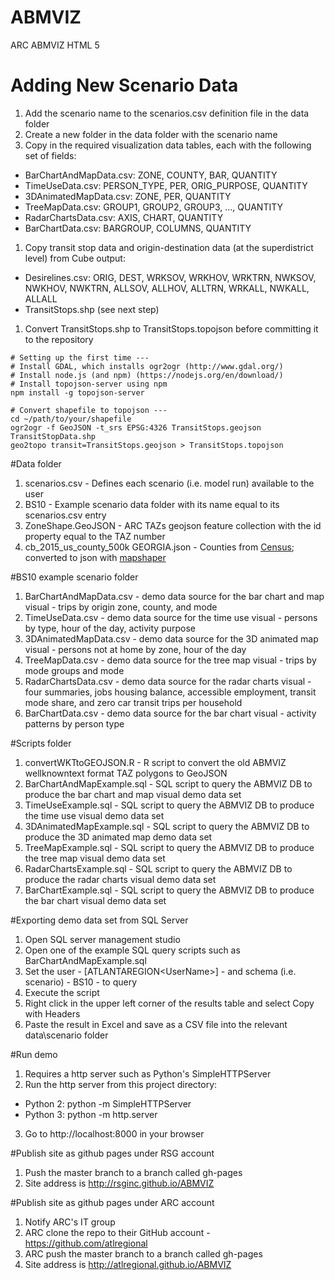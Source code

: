 # ABMVIZ
ARC ABMVIZ HTML 5

# Adding New Scenario Data
1. Add the scenario name to the scenarios.csv definition file in the data folder
1. Create a new folder in the data folder with the scenario name
1. Copy in the required visualization data tables, each with the following set of fields:
  - BarChartAndMapData.csv: ZONE, COUNTY, BAR, QUANTITY  
  - TimeUseData.csv: PERSON_TYPE, PER, ORIG_PURPOSE, QUANTITY
  - 3DAnimatedMapData.csv: ZONE, PER, QUANTITY
  - TreeMapData.csv: GROUP1, GROUP2, GROUP3, ..., QUANTITY
  - RadarChartsData.csv: AXIS, CHART, QUANTITY
  - BarChartData.csv: BARGROUP, COLUMNS, QUANTITY
1. Copy transit stop data and origin-destination data (at the superdistrict level) from Cube output:
  - Desirelines.csv: ORIG, DEST, WRKSOV, WRKHOV, WRKTRN, NWKSOV, NWKHOV, NWKTRN, ALLSOV, ALLHOV, ALLTRN, WRKALL, NWKALL, ALLALL
  - TransitStops.shp (see next step)
1. Convert TransitStops.shp to TransitStops.topojson before committing it to the repository

```
# Setting up the first time ---
# Install GDAL, which installs ogr2ogr (http://www.gdal.org/)
# Install node.js (and npm) (https://nodejs.org/en/download/)
# Install topojson-server using npm
npm install -g topojson-server

# Convert shapefile to topojson ---
cd ~/path/to/your/shapefile
ogr2ogr -f GeoJSON -t_srs EPSG:4326 TransitStops.geojson TransitStopData.shp
geo2topo transit=TransitStops.geojson > TransitStops.topojson
```

#Data folder
1. scenarios.csv - Defines each scenario (i.e. model run) available to the user
2. BS10 - Example scenario data folder with its name equal to its scenarios.csv entry
3. ZoneShape.GeoJSON - ARC TAZs geojson feature collection with the id property equal to the TAZ number
4. cb_2015_us_county_500k GEORGIA.json - Counties from [Census](https://www.census.gov/geo/maps-data/data/cbf/cbf_counties.html); converted to json with [mapshaper](http://www.mapshaper.org)

#BS10 example scenario folder
1. BarChartAndMapData.csv - demo data source for the bar chart and map visual - trips by origin zone, county, and mode
2. TimeUseData.csv - demo data source for the time use visual - persons by type, hour of the day, activity purpose
3. 3DAnimatedMapData.csv - demo data source for the 3D animated map visual - persons not at home by zone, hour of the day
4. TreeMapData.csv - demo data source for the tree map visual - trips by mode groups and mode
5. RadarChartsData.csv - demo data source for the radar charts visual - four summaries, jobs housing balance, accessible employment, transit mode share, and zero car transit trips per household
5. BarChartData.csv - demo data source for the bar chart visual - activity patterns by person type

#Scripts folder
1. convertWKTtoGEOJSON.R - R script to convert the old ABMVIZ wellknowntext format TAZ polygons to GeoJSON
4. BarChartAndMapExample.sql - SQL script to query the ABMVIZ DB to produce the bar chart and map visual demo data set
5. TimeUseExample.sql - SQL script to query the ABMVIZ DB to produce the time use visual demo data set
6. 3DAnimatedMapExample.sql - SQL script to query the ABMVIZ DB to produce the 3D animated map demo data set
7. TreeMapExample.sql - SQL script to query the ABMVIZ DB to produce the tree map visual demo data set
8. RadarChartsExample.sql - SQL script to query the ABMVIZ DB to produce the radar charts visual demo data set
9. BarChartExample.sql - SQL script to query the ABMVIZ DB to produce the bar chart visual demo data set

#Exporting demo data set from SQL Server
1. Open SQL server management studio
2. Open one of the example SQL query scripts such as BarChartAndMapExample.sql
3. Set the user - [ATLANTAREGION\<UserName>] - and schema (i.e. scenario) - BS10 - to query
4. Execute the script
5. Right click in the upper left corner of the results table and select Copy with Headers
6. Paste the result in Excel and save as a CSV file into the relevant data\scenario folder

#Run demo
1. Requires a http server such as Python's SimpleHTTPServer
2. Run the http server from this project directory:
  - Python 2: python -m SimpleHTTPServer
  - Python 3: python -m http.server
3. Go to http://localhost:8000 in your browser

#Publish site as github pages under RSG account
1. Push the master branch to a branch called gh-pages
2. Site address is http://rsginc.github.io/ABMVIZ

#Publish site as github pages under ARC account
1. Notify ARC's IT group
2. ARC clone the repo to their GitHub account - https://github.com/atlregional
3. ARC push the master branch to a branch called gh-pages
2. Site address is http://atlregional.github.io/ABMVIZ
